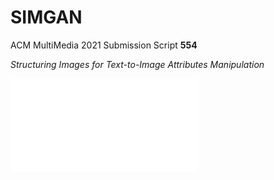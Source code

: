 # SIMGAN

ACM MultiMedia 2021 Submission Script **554**


*Structuring Images for Text-to-Image Attributes Manipulation*

![avatar](/images/framework.pdf)